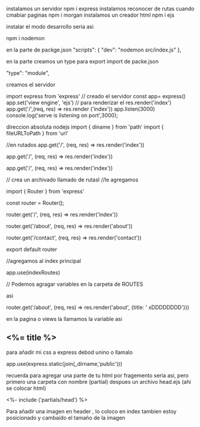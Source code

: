 instalamos un servidor
npm i express
instalamos reconocer de rutas  cuando cmabiar paginas
npm i morgan
instalamos un creador html 
npm i ejs

instalar el modo desarrollo
seria asi

npm i nodemon


en la parte de packge.json
 "scripts": {
   "dev": "nodemon src/index.js"
  },

en la parte creamos un type para export import de packe.json

 "type": "module",


creamos el servidor

import express  from 'express'
// creado el servidor 
const app= express()
app.set('view engine', 'ejs')
// para renderizar el res.render('index')
app.get('/',(req, res) => res.render ('index'))
app.listen(3000)
console.log('serve is listening on port',3000);

direccion absoluta nodejs 
import { diname } from 'path'
import { fileURLToPath } from 'url'


//en rutados
app.get('/', (req, res) => res.render('index'))

app.get('/', (req, res) => res.render('index'))

app.get('/', (req, res) => res.render('index'))


// crea un archivado llamado de rutasl
//le agregamos

import { Router } from 'express'

const router = Router();

router.get('/', (req, res) => res.render('index'))

router.get('/about', (req, res) => res.render('about'))

router.get('/contact', (req, res) => res.render('contact'))

export default router

//agregamos al index principal 

app.use(indexRoutes)

// Podemos agragar variables en la carpeta de ROUTES

asi 

router.get('/about', (req, res) => res.render('about', {title: ' xDDDDDDDD'}))

en la pagina o views
la llamamos la variable asi

<h2><%= title %></h2>

para añadir mi css a express debod unino o llamalo

app.use(express.static(join(_dirname,'public')))

recuerda para agregar una parte de tu html por 
fragemento seria asi, pero primero 
una carpeta con nombre (partial)
despues  un archivo head.ejs (ahi se colocar html)

<%- include ('partials/head') %>

Para añadir una imagen en header , lo coloco en index
tambien estoy  posicionado y cambaido el tamaño de la imagen
 <header class= "container vh-100 d-flex justify-content-center align-items-center ">
      <img src="/img/zorro.png" alt="" class="w-25  ">
    </header>

